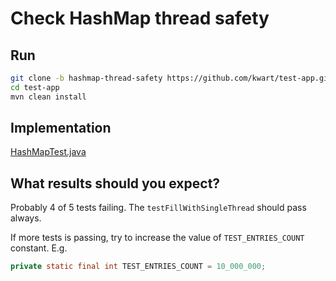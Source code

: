 # Check HashMap thread safety

## Run

```bash
git clone -b hashmap-thread-safety https://github.com/kwart/test-app.git
cd test-app
mvn clean install
```

## Implementation

[HashMapTest.java](src/test/java/org/jboss/test/HashMapTest.java)

## What results should you expect?

Probably 4 of 5 tests failing. The `testFillWithSingleThread` should pass always.

If more tests is passing, try to increase the value of `TEST_ENTRIES_COUNT` constant. E.g.

```java
private static final int TEST_ENTRIES_COUNT = 10_000_000;
```  
